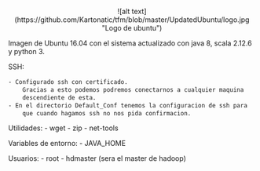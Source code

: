 <p align="center">
![alt text](https://github.com/Kartonatic/tfm/blob/master/UpdatedUbuntu/logo.jpg "Logo de ubuntu")
</p>

Imagen de Ubuntu 16.04 con el sistema actualizado con java 8, scala 2.12.6 y python 3.

SSH:

	- Configurado ssh con certificado.
		Gracias a esto podemos podremos conectarnos a cualquier maquina
		descendiente de esta.
	- En el directorio Default_Conf tenemos la configuracion de ssh para
		que cuando hagamos ssh no nos pida confirmacion.

Utilidades:
	- wget
	- zip
	- net-tools

Variables de entorno:
	- JAVA_HOME

Usuarios:
	- root
	- hdmaster (sera el master de hadoop)

